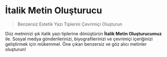 # İtalik Metin Oluşturucu

> Benzersiz Estetik Yazı Tiplerini Çevrimiçi Oluşturun

Düz metninizi şık italik yazı tiplerine dönüştürün **İtalik Metin Oluşturucumuz** ile. Sosyal medya gönderilerinizi, biyografilerinizi ve çevrimiçi içeriğinizi geliştirmek için mükemmel. Öne çıkan benzersiz ve göz alıcı metinler oluşturun!